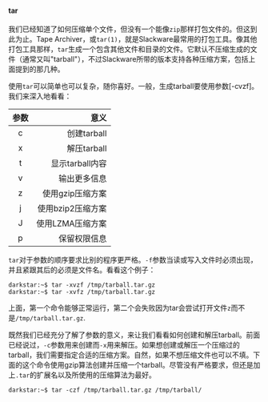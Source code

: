 #### tar

我们已经知道了如何压缩单个文件，但没有一个能像`zip`那样打包文件的。但这到此为止。Tape Archiver，或`tar(1)`，就是Slackware最常用的打包工具。像其他打包工具那样，`tar`生成一个包含其他文件和目录的文件。它默认不压缩生成的文件（通常又叫"tarball"），不过Slackware所带的版本支持各种压缩方案，包括上面提到的那几种。

使用`tar`可以简单也可以复杂，随你喜好。一般，生成tarball要使用参数[-cvzf]。我们来深入地看看：

| 参数 | 意义 |
| :----: | ----: |
| c | 创建tarball |
| x | 解压tarball |
| t | 显示tarball内容 |
| v | 输出更多信息 |
| z | 使用gzip压缩方案 |
| j | 使用bzip2压缩方案 |
| J | 使用LZMA压缩方案 |
| p | 保留权限信息 |

`tar`对于参数的顺序要求比别的程序更严格。`-f`参数当读或写入文件时必须出现，并且紧跟其后的必须是文件名。看看这个例子：

```
darkstar:~$ tar -xvzf /tmp/tarball.tar.gz
darkstar:~$ tar -xvfz /tmp/tarball.tar.gz
```

上面，第一个命令能够正常运行，第二个会失败因为tar会尝试打开文件`z`而不是`/tmp/tarball.tar.gz`.

既然我们已经充分了解了参数的意义，来让我们看看如何创建和解压tarball。前面已经说过，`-c`参数用来创建而`-x`用来解压。如果想创建或解压一个压缩过的tarball，我们需要指定合适的压缩方案。自然，如果不想压缩文件也可以不填。下面的这个命令使用gzip算法创建并压缩一个tarball。尽管没有严格要求，但还是加上`.tar`的扩展名以及所使用的压缩算法为最好。

```Shell
darkstar:~$ tar -czf /tmp/tarball.tar.gz /tmp/tarball/
```

